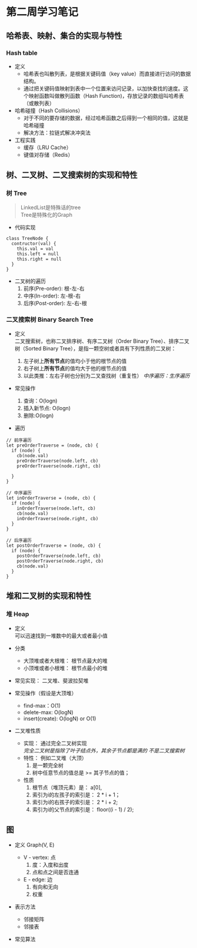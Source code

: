 # 第二周学习笔记
## 哈希表、映射、集合的实现与特性
### Hash table
* 定义
  * 哈希表也叫散列表，是根据关键码值（key value）而直接进行访问的数据结构。  
  * 通过把关键码值映射到表中一个位置来访问记录，以加快查找的速度。这个映射函数叫做散列函数（Hash Function)，存放记录的数组叫哈希表（或散列表）
* 哈希碰撞（Hash Collisions）
  * 对于不同的要存储的数据，经过哈希函数之后得到一个相同的值，这就是哈希碰撞
  * 解决方法：拉链式解决冲突法
* 工程实践
  * 缓存（LRU Cache）
  * 键值对存储（Redis）

## 树、二叉树、二叉搜索树的实现和特性
### 树 Tree
>LinkedList是特殊话的tree  
>Tree是特殊化的Graph
* 代码实现
```
class TreeNode {
  contructor(val) {
    this.val = val
    this.left = null
    this.right = null
  }
}
```

* 二叉树的遍历
  1. 前序(Pre-order): 根-左-右
  2. 中序(In-order): 左-根-右
  3. 后序(Post-order): 左-右-根

### 二叉搜索树 Binary Search Tree
* 定义  
  二叉搜索树，也称二叉排序树、有序二叉树（Order Binary Tree）、排序二叉树（Sorted Binary Tree），是指一颗空树或者具有下列性质的二叉树：  
  1. 左子树上**所有节点**的值均小于他的根节点的值
  2. 右子树上**所有节点**的值均大于他的根节点的值
  3. 以此类推：左右子树也分别为二叉查找树（重复性）
  *中序遍历：生序遍历*

* 常见操作
  1. 查询：O(logn)
  2. 插入新节点: O(logn)
  3. 删除:O(logn)

* 遍历
```
// 前序遍历
let preOrderTraverse = (node, cb) {
  if (node) {
    cb(node.val)
    preOrderTraverse(node.left, cb)
    preOrderTraverse(node.right, cb)

  }
}

// 中序遍历
let inOrderTraverse = (node, cb) {
  if (node) {
    inOrderTraverse(node.left, cb)
    cb(node.val)
    inOrderTraverse(node.right, cb)
  }
}

// 后序遍历
let postOrderTraverse = (node, cb) {
  if (node) {
    postOrderTraverse(node.left, cb)
    postOrderTraverse(node.right, cb)
    cb(node.val)
  }
}
```

## 堆和二叉树的实现和特性
### 堆 Heap
* 定义  
可以迅速找到一堆数中的最大或者最小值
* 分类 
  * 大顶堆或者大根堆： 根节点最大的堆
  * 小顶堆或者小根堆： 根节点最小的堆

* 常见实现： 二叉堆、斐波拉契堆
* 常见操作（假设是大顶堆）
  * find-max：O(1)
  * delete-max: O(logN)
  * insert(create): O(logN) or O(1)

* 二叉堆性质
  * 实现： 通过完全二叉树实现  
  *完全二叉树是指除了叶子结点外，其余子节点都是满的*
  *不是二叉搜索树* 
  * 特性： 例如二叉堆（大顶）
    1. 是一颗完全树
    2. 树中任意节点的值总是 >= 其子节点的值；
  * 性质
    1. 根节点（堆顶元素）是： a[0],
    2. 索引为i的左孩子的索引是： 2 * i + 1；
    3. 索引为i的右孩子的索引是： 2 * i + 2;
    4. 索引为i的父节点的索引是： floor((i - 1) / 2);

## 图
* 定义 Graph(V, E)
  * V - vertex: 点
    1. 度：入度和出度
    2. 点和点之间是否连通
  * E - edge: 边
    1. 有向和无向
    2. 权重

* 表示方法
  * 邻接矩阵
  * 邻接表
* 常见算法

